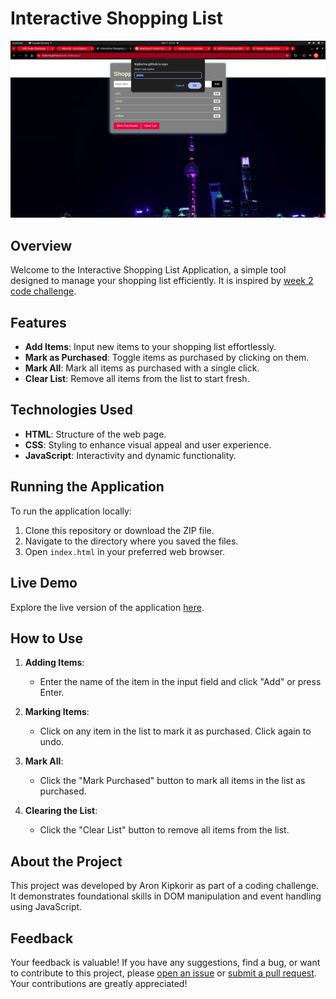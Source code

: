 # Interactive Shopping List 

![Shopping List Screenshot](Screenshot%20from%202024-07-07%2023-19-24.png)

## Overview

Welcome to the Interactive Shopping List Application, a simple tool designed to manage your shopping list efficiently. It is inspired by [ week 2 code challenge](https://moringa.instructure.com/courses/777/assignments/56015?module_item_id=122034).

## Features

- **Add Items**: Input new items to your shopping list effortlessly.
- **Mark as Purchased**: Toggle items as purchased by clicking on them.
- **Mark All**: Mark all items as purchased with a single click.
- **Clear List**: Remove all items from the list to start fresh.

## Technologies Used

- **HTML**: Structure of the web page.
- **CSS**: Styling to enhance visual appeal and user experience.
- **JavaScript**: Interactivity and dynamic functionality.

## Running the Application

To run the application locally:
1. Clone this repository or download the ZIP file.
2. Navigate to the directory where you saved the files.
3. Open `index.html` in your preferred web browser.

## Live Demo

Explore the live version of the application [here](https://kipkorira.github.io/code-challenge-2/).

## How to Use

1. **Adding Items**:
   - Enter the name of the item in the input field and click "Add" or press Enter.
   
2. **Marking Items**:
   - Click on any item in the list to mark it as purchased. Click again to undo.

3. **Mark All**:
   - Click the "Mark Purchased" button to mark all items in the list as purchased.

4. **Clearing the List**:
   - Click the "Clear List" button to remove all items from the list.

## About the Project

This project was developed by Aron Kipkorir as part of a coding challenge. It demonstrates foundational skills in DOM manipulation and event handling using JavaScript. 

## Feedback

Your feedback is valuable! If you have any suggestions, find a bug, or want to contribute to this project, please [open an issue](https://github.com/kipkorira/code-challenge-2/issues) or [submit a pull request](https://github.com/kipkorira/code-challenge-2/pulls). Your contributions are greatly appreciated!
